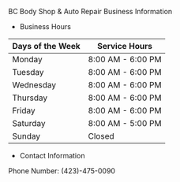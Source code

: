 BC Body Shop & Auto Repair Business Information


- Business Hours

| Days of the Week | Service Hours |
| --- | --- |
| Monday | 8:00 AM - 6:00 PM |
| Tuesday | 8:00 AM - 6:00 PM |
| Wednesday | 8:00 AM - 6:00 PM |
| Thursday | 8:00 AM - 6:00 PM |
| Friday | 8:00 AM - 6:00 PM |
| Saturday | 8:00 AM - 5:00 PM |
| Sunday | Closed |


- Contact Information

Phone Number: (423)-475-0090

